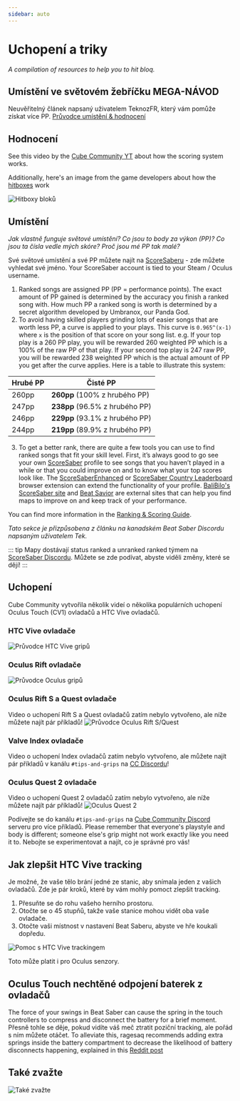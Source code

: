 ```yaml
---
sidebar: auto
---
```


# Uchopení a triky
_A compilation of resources to help you to hit bloq._

## Umístění ve světovém žebříčku MEGA-NÁVOD
Neuvěřitelný článek napsaný uživatelem TeknozFR, který vám pomůže získat více PP. [Průvodce umístění & hodnocení](./ranking-guide)

## Hodnocení
See this video by the [Cube Community YT](https://www.youtube.com/channel/UCdG9zS8jVcQIKl7plwWXUkg) about how the scoring system works.

<YouTube url='https://www.youtube.com/watch?v=rVbXCGddspA' />

Additionally, here's an image from the game developers about how the [hitboxes](https://twitter.com/Split82/status/979365834324889600) work

![Hitboxy bloků](~@images/mapping/hitbox-from-split.jpg)

## Umístění
*Jak vlastně funguje světové umístění? Co jsou to body za výkon (PP)? Co jsou ta čísla vedle mých skóre? Proč jsou mé PP tak malé?*

Své světové umístění a své PP můžete najít na [ScoreSaberu](https://scoresaber.com/global) - zde můžete vyhledat své jméno. Your ScoreSaber account is tied to your Steam / Oculus username.

1. Ranked songs are assigned PP (PP = performance points). The exact amount of PP gained is determined by the accuracy you finish a ranked song with. How much PP a ranked song is worth is determined by a secret algorithm developed by Umbranox, our Panda God.
2. To avoid having skilled players grinding lots of easier songs that are worth less PP, a curve is applied to your plays. This curve is `0.965^(x-1)` where `x` is the position of that score on your song list. e.g. If your top play is a 260 PP play, you will be rewarded 260 weighted PP which is a 100% of the raw PP of that play. If your second top play is 247 raw PP, you will be rewarded 238 weighted PP which is the actual amount of PP you get after the curve applies. Here is a table to illustrate this system:

| Hrubé PP | Čisté PP                        |
| -------- | ------------------------------- |
| 260pp    | **260pp** (100% z hrubého PP)   |
| 247pp    | **238pp** (96.5% z hrubého PP)  |
| 246pp    | **229pp** (93.1% z hrubého PP)  |
| 244pp    | **219pp**  (89.9% z hrubého PP) |

3. To get a better rank, there are quite a few tools you can use to find ranked songs that fit your skill level. First, it’s always good to go see your own [ScoreSaber](https://scoresaber.com/global) profile to see songs that you haven’t played in a while or that you could improve on and to know what your top scores look like. The [ScoreSaberEnhanced](https://github.com/Splamy/ScoreSaberEnhanced#readme) or [ScoreSaber Country Leaderboard](https://github.com/motzel/ScoreSaberCountryLeaderboard#readme) browser extension can extend the functionality of your profile. [BaliBilo's ScoreSaber site](https://scoresaber.balibalo.xyz/peepee) and [Beat Savior](https://www.beatsavior.io/) are external sites that can help you find maps to improve on and keep track of your performance.

You can find more information in the [Ranking & Scoring Guide](./ranking-guide.md).

*Tato sekce je přizpůsobena z článku na kanadském Beat Saber Discordu napsaným uživatelem Tek.*

::: tip Mapy dostávají status ranked a unranked ranked týmem na [ScoreSaber Discordu](https://discord.gg/WpuDMwU). Můžete se zde podívat, abyste viděli změny, které se dějí! :::

## Uchopení
Cube Community vytvořila několik videí o několika populárních uchopení Oculus Touch (CV1) ovladačů a HTC Vive ovladačů.

### HTC Vive ovladače
<YouTube url='https://www.youtube.com/watch?v=G7x_wb7RrgU' />

![Průvodce HTC Vive gripů](~@images/grips-and-tricks/vive-grips-guide.jpg)

### Oculus Rift ovladače
<YouTube url='https://www.youtube.com/watch?v=XFt90q69aEA' />

![Průvodce Oculus gripů](~@images/grips-and-tricks/oculus-grips-guide.jpg)

### Oculus Rift S a Quest ovladače
Video o uchopení Rift S a Quest ovladačů zatím nebylo vytvořeno, ale níže můžete najít pár příkladů! ![Průvodce Oculus Rift S/Quest](~@images/grips-and-tricks/touch2-grips.jpg)

### Valve Index ovladače
Video o uchopení Index ovladačů zatím nebylo vytvořeno, ale můžete najít pár příkladů v kanálu `#tips-and-grips` na [CC Discordu](https://discord.gg/dwe8mbC)!

### Oculus Quest 2 ovladače
Video o uchopení Quest 2 ovladačů zatím nebylo vytvořeno, ale níže můžete najít pár příkladů! ![Oculus Quest 2](~@images/grips-and-tricks/touch3-grips.jpg)

Podívejte se do kanálu `#tips-and-grips` na [Cube Community Discord](https://discord.gg/dwe8mbC) serveru pro více příkladů. Please remember that everyone's playstyle and body is different; someone else's grip might not work exactly like you need it to. Nebojte se experimentovat a najít, co je správné pro vás!

## Jak zlepšit HTC Vive tracking
Je možné, že vaše tělo brání jedné ze stanic, aby snímala jeden z vašich ovladačů. Zde je pár kroků, které by vám mohly pomoct zlepšit tracking.

1. Přesuňte se do rohu vašeho herního prostoru.
2. Otočte se o 45 stupňů, takže vaše stanice mohou vidět oba vaše ovladače.
3. Otočte vaši místnost v nastavení Beat Saberu, abyste ve hře koukali dopředu.

![Pomoc s HTC Vive trackingem](~@images/grips-and-tricks/vive-tracking-help.gif)

Toto může platit i pro Oculus senzory.

## Oculus Touch nechtěné odpojení baterek z ovladačů
The force of your swings in Beat Saber can cause the spring in the touch controllers to compress and disconnect the battery for a brief moment. Přesně tohle se děje, pokud vidíte váš meč ztratit poziční tracking, ale pořád s ním můžete otáčet. To alleviate this, ragesaq recommends adding extra springs inside the battery compartment to decrease the likelihood of battery disconnects happening, explained in this [Reddit post](https://www.reddit.com/r/oculus/comments/a2h7o4/psa_adding_an_additional_spring_to_the_battery/?st=JR9Q7OEZ&sh=a7a3d091)

## Také zvažte
![Také zvažte](~@images/grips-and-tricks/allow-adequate-room-around-you-during-game-play-put-on-27689465.png)
